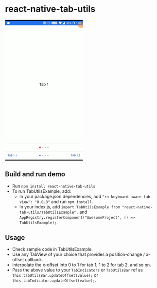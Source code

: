 # react-native-tab-utils
<img src="./demo/tab_utils_demo.gif" width="256" />

## Build and run demo
- Run `npm install react-native-tab-utils`
- To run TabUtilsExample, add:<br>
  - In your package.json dependencies, add `"rn-keyboard-aware-tab-view": "0.0.3"` and run `npm install`.
  - In your index.js, add `import TabUtilsExample from "react-native-tab-utils/TabUtilsExample";` and `AppRegistry.registerComponent("AwesomeProject", () => TabUtilsExample);`.
  
## Usage
- Check sample code in TabUtilsExample.
- Use any TabView of your choice that provides a position-change / x-offset callback.
- Interpolate the x-offset into 0 to 1 for tab 1; 1 to 2 for tab 2, and so on.
- Pass the above value to your `TabIndicators` or `TabUtilsBar` ref as `this.tabUtilsBar.updateOffset(value);` or `this.tabIndicator.updateOffset(value);`.
